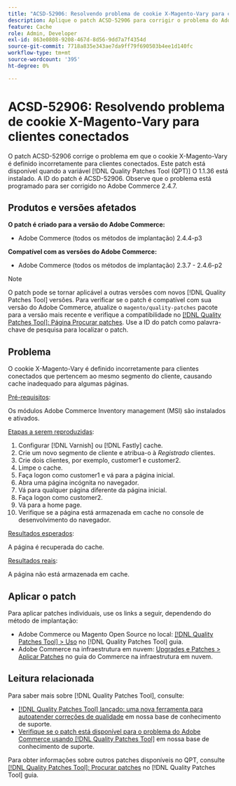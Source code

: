 ```yaml
---
title: "ACSD-52906: Resolvendo problema de cookie X-Magento-Vary para cache de cliente conectado"
description: Aplique o patch ACSD-52906 para corrigir o problema do Adobe Commerce em que o cookie X-Magento-Vary é definido incorretamente para clientes conectados.
feature: Cache
role: Admin, Developer
exl-id: 863e0808-9208-467d-8d56-9dd7a7f4354d
source-git-commit: 7718a835e343ae7da9ff79f690503b4ee1d140fc
workflow-type: tm+mt
source-wordcount: '395'
ht-degree: 0%

---
```


# ACSD-52906: Resolvendo problema de cookie X-Magento-Vary para clientes conectados

O patch ACSD-52906 corrige o problema em que o cookie X-Magento-Vary é definido incorretamente para clientes conectados. Este patch está disponível quando a variável [!DNL Quality Patches Tool (QPT)] O 1.1.36 está instalado. A ID do patch é ACSD-52906. Observe que o problema está programado para ser corrigido no Adobe Commerce 2.4.7.

## Produtos e versões afetados

**O patch é criado para a versão do Adobe Commerce:**

* Adobe Commerce (todos os métodos de implantação) 2.4.4-p3

**Compatível com as versões do Adobe Commerce:**

* Adobe Commerce (todos os métodos de implantação) 2.3.7 - 2.4.6-p2

>[!NOTE]
>
>O patch pode se tornar aplicável a outras versões com novos [!DNL Quality Patches Tool] versões. Para verificar se o patch é compatível com sua versão do Adobe Commerce, atualize o `magento/quality-patches` pacote para a versão mais recente e verifique a compatibilidade no [[!DNL Quality Patches Tool]: Página Procurar patches](https://experienceleague.adobe.com/tools/commerce-quality-patches/index.html). Use a ID do patch como palavra-chave de pesquisa para localizar o patch.

## Problema

O cookie X-Magento-Vary é definido incorretamente para clientes conectados que pertencem ao mesmo segmento do cliente, causando cache inadequado para algumas páginas.

<u>Pré-requisitos</u>:

Os módulos Adobe Commerce Inventory management (MSI) são instalados e ativados.

<u>Etapas a serem reproduzidas</u>:

1. Configurar [!DNL Varnish] ou [!DNL Fastly] cache.
1. Crie um novo segmento de cliente e atribua-o à *Registrado* clientes.
1. Crie dois clientes, por exemplo, customer1 e customer2.
1. Limpe o cache.
1. Faça logon como customer1 e vá para a página inicial.
1. Abra uma página incógnita no navegador.
1. Vá para qualquer página diferente da página inicial.
1. Faça logon como customer2.
1. Vá para a home page.
1. Verifique se a página está armazenada em cache no console de desenvolvimento do navegador.

<u>Resultados esperados</u>:

A página é recuperada do cache.

<u>Resultados reais</u>:

A página não está armazenada em cache.

## Aplicar o patch

Para aplicar patches individuais, use os links a seguir, dependendo do método de implantação:

* Adobe Commerce ou Magento Open Source no local: [[!DNL Quality Patches Tool] > Uso](https://experienceleague.adobe.com/docs/commerce-operations/tools/quality-patches-tool/usage.html) no [!DNL Quality Patches Tool] guia.
* Adobe Commerce na infraestrutura em nuvem: [Upgrades e Patches > Aplicar Patches](https://experienceleague.adobe.com/docs/commerce-cloud-service/user-guide/develop/upgrade/apply-patches.html) no guia do Commerce na infraestrutura em nuvem.

## Leitura relacionada

Para saber mais sobre [!DNL Quality Patches Tool], consulte:

* [[!DNL Quality Patches Tool] lançado: uma nova ferramenta para autoatender correções de qualidade](/help/announcements/adobe-commerce-announcements/magento-quality-patches-released-new-tool-to-self-serve-quality-patches.md) em nossa base de conhecimento de suporte.
* [Verifique se o patch está disponível para o problema do Adobe Commerce usando [!DNL Quality Patches Tool]](/help/support-tools/patches-available-in-qpt-tool/check-patch-for-magento-issue-with-magento-quality-patches.md) em nossa base de conhecimento de suporte.

Para obter informações sobre outros patches disponíveis no QPT, consulte [[!DNL Quality Patches Tool]: Procurar patches](https://experienceleague.adobe.com/tools/commerce-quality-patches/index.html) no [!DNL Quality Patches Tool] guia.
